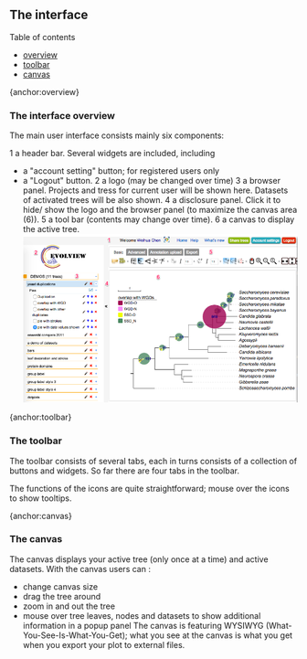 ## The interface

Table of contents
* [overview](#overview)
* [toolbar](#toolbar)
* [canvas](#canvas)

{anchor:overview}
### The interface overview

The main user interface consists mainly six components:

1 a header bar. Several widgets are included, including
* a "account setting" button; for registered users only
* a "Logout" button.
2 a logo (may be changed over time)
3 a browser panel. Projects and tress for current user will be shown here. Datasets of activated trees will be also shown.
4 a disclosure panel. Click it to hide/ show the logo and the browser panel (to maximize the canvas area (6)).
5 a tool bar (contents may change over time).
6 a canvas to display the active tree.
![](images/TheInterface_interface_overview.png)

{anchor:toolbar}
### The toolbar
The toolbar consists of several tabs, each in turns consists of a collection of buttons and widgets. So far there are four tabs in the toolbar.

The functions of the icons are quite straightforward; mouse over the icons to show tooltips.

{anchor:canvas}
### The canvas
The canvas displays your active tree (only once at a time) and active datasets. With the canvas users can :
* change canvas size
* drag the tree around
* zoom in and out the tree
* mouse over tree leaves, nodes and datasets to show additional information in a popup panel
The canvas is featuring WYSIWYG (What-You-See-Is-What-You-Get); what you see at the canvas is what you get when you export your plot to external files.
